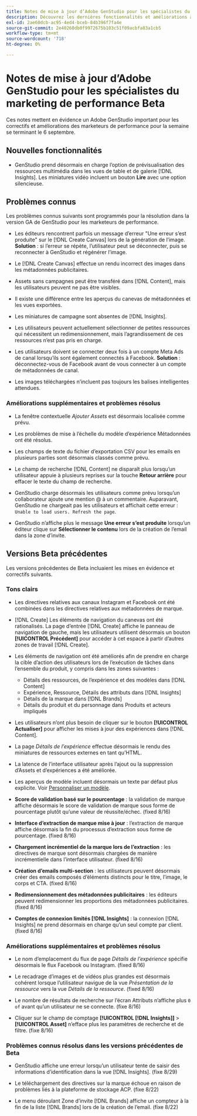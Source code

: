 ```yaml
---
title: Notes de mise à jour d’Adobe GenStudio pour les spécialistes du marketing de performance Beta
description: Découvrez les dernières fonctionnalités et améliorations apportées à Adobe GenStudio pour les marketeurs de performance.
exl-id: 2ae60dcb-ac95-4ed4-bceb-84b396f7fa4e
source-git-commit: 2e40260db0f9972675b103c51f09acbfa83a1cb5
workflow-type: tm+mt
source-wordcount: '718'
ht-degree: 0%

---
```


# Notes de mise à jour d’Adobe GenStudio pour les spécialistes du marketing de performance Beta

Ces notes mettent en évidence un Adobe GenStudio important pour les correctifs et améliorations des marketeurs de performance pour la semaine se terminant le 6 septembre.

## Nouvelles fonctionnalités

* GenStudio prend désormais en charge l’option de prévisualisation des ressources multimédia dans les vues de table et de galerie [!DNL Insights]. Les miniatures vidéo incluent un bouton **Lire** avec une option silencieuse. <!-- GS-4398 -->

## Problèmes connus

Les problèmes connus suivants sont programmés pour la résolution dans la version GA de GenStudio pour les marketeurs de performance.

* Les éditeurs rencontrent parfois un message d’erreur &quot;Une erreur s’est produite&quot; sur le [!DNL Create Canvas] lors de la génération de l’image. **Solution** : si l’erreur se répète, l’utilisateur peut se déconnecter, puis se reconnecter à GenStudio et régénérer l’image.  <!-- GS-4813 -->

* Le [!DNL Create Canvas] effectue un rendu incorrect des images dans les métadonnées publicitaires. <!-- GS-4864 -->

* Assets sans campagnes peut être transféré dans [!DNL Content], mais les utilisateurs peuvent ne pas être visibles. <!-- GS-4815 -->

* Il existe une différence entre les aperçus du canevas de métadonnées et les vues exportées. <!-- GS-4492 4401 -->

* Les miniatures de campagne sont absentes de [!DNL Insights]. <!-- GS-4648 -->

* Les utilisateurs peuvent actuellement sélectionner de petites ressources qui nécessitent un redimensionnement, mais l’agrandissement de ces ressources n’est pas pris en charge. <!-- GS-3131 -->

* Les utilisateurs doivent se connecter deux fois à un compte Meta Ads de canal lorsqu’ils sont également connectés à Facebook. **Solution** : déconnectez-vous de Facebook avant de vous connecter à un compte de métadonnées de canal.

* Les images téléchargées n’incluent pas toujours les balises intelligentes attendues. <!-- GS-4856 -->

### Améliorations supplémentaires et problèmes résolus

* La fenêtre contextuelle _Ajouter Assets_ est désormais localisée comme prévu. <!-- GS-3834 -->

* Les problèmes de mise à l’échelle du modèle d’expérience Métadonnées ont été résolus. <!-- GS-4174 -->

* Les champs de texte du fichier d’exportation CSV pour les emails en plusieurs parties sont désormais classés comme prévu. <!-- GS-4013 -->

* Le champ de recherche [!DNL Content] ne disparaît plus lorsqu’un utilisateur appuie à plusieurs reprises sur la touche **Retour arrière** pour effacer le texte du champ de recherche.  <!-- GS-4543 -->

* GenStudio charge désormais les utilisateurs comme prévu lorsqu’un collaborateur ajoute une mention @ à un commentaire. Auparavant, GenStudio ne chargeait pas les utilisateurs et affichait cette erreur : `Unable to load users. Refresh the page`. <!-- GS-4113 -->

* GenStudio n’affiche plus le message **Une erreur s’est produite** lorsqu’un éditeur clique sur **Sélectionner le contenu** lors de la création de l’email dans la zone d’invite. <!-- GS-4879 -->

## Versions Beta précédentes

Les versions précédentes de Beta incluaient les mises en évidence et correctifs suivants.

### Tons clairs

* Les directives relatives aux canaux Instagram et Facebook ont été combinées dans les directives relatives aux métadonnées de marque.

* [!DNL Create] Les éléments de navigation du canevas ont été rationalisés. La page d’entrée [!DNL Create] affiche le panneau de navigation de gauche, mais les utilisateurs utilisent désormais un bouton **[!UICONTROL Précédent]** pour accéder à cet espace à partir d’autres zones de travail [!DNL Create].

* Les éléments de navigation ont été améliorés afin de prendre en charge la cible d’action des utilisateurs lors de l’exécution de tâches dans l’ensemble du produit, y compris dans les zones suivantes :

   * Détails des ressources, de l’expérience et des modèles dans [!DNL Content]
   * Expérience, Ressource, Détails des attributs dans [!DNL Insights]
   * Détails de la marque dans [!DNL Brands]
   * Détails du produit et du personnage dans Produits et acteurs impliqués

* Les utilisateurs n’ont plus besoin de cliquer sur le bouton **[!UICONTROL Actualiser]** pour afficher les mises à jour des expériences dans [!DNL Content].

* La page _Détails de l’expérience_ effectue désormais le rendu des miniatures de ressources externes en tant qu’HTML.

* La latence de l’interface utilisateur après l’ajout ou la suppression d’Assets et d’expériences a été améliorée.

* Les aperçus de modèle incluent désormais un texte par défaut plus explicite. Voir [Personnaliser un modèle](https://experienceleague.adobe.com/en/docs/genstudio/user-guide/content/templates/customize-template#template-preview).

* **Score de validation basé sur le pourcentage** : la validation de marque affiche désormais le score de validation de marque sous forme de pourcentage plutôt qu’une valeur de réussite/échec. (fixed 8/16)

* **Interface d’extraction de marque mise à jour** : l’extraction de marque affiche désormais la fin du processus d’extraction sous forme de pourcentage. (fixed 8/16)

* **Chargement incrémentiel de la marque lors de l’extraction** : les directives de marque sont désormais chargées de manière incrémentielle dans l’interface utilisateur. (fixed 8/16)

* **Création d’emails multi-section** : les utilisateurs peuvent désormais créer des emails composés d’éléments distincts pour le titre, l’image, le corps et CTA. (fixed 8/16)

* **Redimensionnement des métadonnées publicitaires** : les éditeurs peuvent redimensionner les proportions des métadonnées publicitaires. (fixed 8/16)

* **Comptes de connexion limités [!DNL Insights]** : la connexion [!DNL Insights] ne prend désormais en charge qu’un seul compte par client. (fixed 8/16)

### Améliorations supplémentaires et problèmes résolus

* Le nom d’emplacement du flux de page _Détails de l’expérience_ spécifie désormais le flux Facebook ou Instagram. (fixed 8/16)

* Le recadrage d’images et de vidéos plus grandes est désormais cohérent lorsque l’utilisateur navigue de la vue _Présentation de la ressource_ vers la vue _Détails de la ressource_. (fixed 8/16)

* Le nombre de résultats de recherche sur l’écran Attributs n’affiche plus `0 of` avant qu’un utilisateur ne se connecte. (fixe 8/16) <!-- GS-3665 -->

* Cliquer sur le champ de comptage **[!UICONTROL [!DNL Insights]]** > **[!UICONTROL Asset]** n’efface plus les paramètres de recherche et de filtre. (fixe 8/16) <!-- GS-3476 -->

### Problèmes connus résolus dans les versions précédentes de Beta

* GenStudio affiche une erreur lorsqu’un utilisateur tente de saisir des informations d’identification dans la vue [!DNL Insights]. (fixe 8/29) <!-- GS-4689 -->

* Le téléchargement des directives sur la marque échoue en raison de problèmes liés à la plateforme de stockage ACP. (fixe 8/22) <!-- GS-4369 -->

* Le menu déroulant Zone d’invite [!DNL Brands] affiche un compteur à la fin de la liste [!DNL Brands] lors de la création de l’email. (fixe 8/22) <!-- GS-4077 -->
